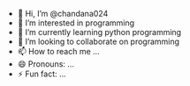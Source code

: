 - 👋 Hi, I’m @chandana024
- 👀 I’m interested in programming
- 🌱 I’m currently learning python programming
- 💞️ I’m looking to collaborate on programming
- 📫 How to reach me ...
- 😄 Pronouns: ...
- ⚡ Fun fact: ...

<!---
chandana024/chandana024 is a ✨ special ✨ repository because its `README.md` (this file) appears on your GitHub profile.
You can click the Preview link to take a look at your changes.
--->
